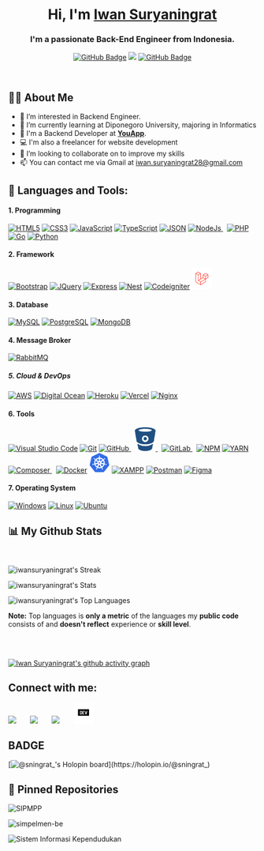 <h1 align="center">Hi, I'm <a href="https://github.com/iwansuryaningrat">Iwan Suryaningrat</a></h1>

<h3 align="center">I'm a passionate Back-End Engineer from Indonesia.</h3>

<p align="center">
        <a href="https://github.com/iwansuryaningrat?tab=followers"><img src="https://img.shields.io/github/followers/iwansuryaningrat?label=Followers&style=social" alt="GitHub Badge"></a>
        <a href="https://github.com/Meghna-DAS/github-profile-views-counter"><img src="https://komarev.com/ghpvc/?username=iwansuryaningrat"></a>
        <a href="https://github.com/iwansuryaningrat"><img src="https://img.shields.io/github/stars/iwansuryaningrat?style=social" alt="GitHub Badge"></a>
</p>

<br/>

## 🙋‍♂️ About Me

- 👀 I’m interested in Backend Engineer.
- 🌱 I’m currently learning at Diponegoro University, majoring in Informatics
- 🏢 I'm a Backend Developer at <a href="https://youapp.ai/">**YouApp**</a>.
- 💻 I'm also a freelancer for website development
- 💞️ I’m looking to collaborate on to improve my skills
- 📫 You can contact me via Gmail at <a href="mailto:iwan.suryaningrat28@gmail.com?">iwan.suryaningrat28@gmail.com</a>
  <br/>

## 🚀 Languages and Tools:

#### 1. Programming

<p align="left"> 
    <!-- HTML -->
    <a href="https://developer.mozilla.org/en-US/docs/Web/HTML?retiredLocale=id" target="_blank"><img src="https://edent.github.io/SuperTinyIcons/images/svg/html5.svg" width="42" title="HTML5" /></a>
    <!-- CSS -->
    <a href="https://developer.mozilla.org/en-US/docs/Web/CSS?retiredLocale=id" target="_blank"><img src="https://edent.github.io/SuperTinyIcons/images/svg/css3.svg" width="42" title="CSS3"/></a>
    <!-- JavaScript -->
    <a href="https://www.javascript.com/" target="_blank"><img src="https://edent.github.io/SuperTinyIcons/images/svg/javascript.svg" width="42" title="JavaScript" /></a>
    <!-- TypeScript -->
    <a href="https://www.typescriptlang.org/" target="_blank"><img src="https://edent.github.io/SuperTinyIcons/images/svg/typescript.svg" width="42" title="TypeScript" /></a>
    <!-- JSON -->
    <a href="https://www.json.org/json-en.html" target="_blank"><img src="https://www.vectorlogo.zone/logos/json/json-icon.svg" width="42" title="JSON" /></a>
    <!-- Node.js -->
    <a style="padding-right:8px;" href="https://nodejs.org" target="_blank"> <img src="https://github.com/gilbarbara/logos/blob/main/logos/nodejs-icon.svg" width="36" title="NodeJs" /> </a>
    <!-- PHP -->
    <a href="https://www.php.net/" target="_blank"><img src="https://www.vectorlogo.zone/logos/php/php-icon.svg" width="42" title="PHP" /></a>
    <!-- Golang -->
    <a href="https://go.dev/" target="_blank"><img src="https://www.vectorlogo.zone/logos/golang/golang-icon.svg" width="42" title="Go" /></a>
    <!-- Python -->
    <a href="https://www.python.org/" target="_blank"><img src="https://www.vectorlogo.zone/logos/python/python-icon.svg" width="42" title="Python" /></a>

</p>

#### 2. Framework

<p align="left">
    <!-- Bootstrap -->
    <a href="https://getbootstrap.com" target="_blank"><img src="https://img.icons8.com/external-tal-revivo-color-tal-revivo/96/000000/external-bootstrap-a-free-and-open-source-css-framework-logo-color-tal-revivo.png" width="42" title="Bootstrap"/></a> 
    <!-- JQuery -->
    <a href="https://jquery.com/" target="_blank" rel="noreferrer"><img src="https://raw.githubusercontent.com/danielcranney/readme-generator/main/public/icons/skills/jquery-colored.svg" width="42" height="42" alt="JQuery" title="JQuery" /></a> 
    <!-- ExpressJS -->
    <a href="https://expressjs.com/" target="_blank" rel="noreferrer"><img src="https://raw.githubusercontent.com/danielcranney/readme-generator/main/public/icons/skills/express-colored.svg" width="42" height="42" alt="Express" title="ExpressJS" /></a>
    <!-- NestJS -->
    <a href="https://nestjs.com/" target="_blank" rel="noreferrer"><img src="https://raw.githubusercontent.com/danielcranney/readme-generator/main/public/icons/skills/nestjs-colored.svg" width="42" height="42" alt="Nest" title="NestJS" /></a>
    <!-- CodeIgniter -->
    <a href="https://codeigniter.com/" target="_blank"><img src="https://img.icons8.com/external-tal-revivo-color-tal-revivo/96/000000/external-codeigniter-is-an-open-source-software-rapid-development-web-framework-logo-color-tal-revivo.png" width="42" title="Codeigniter"/></a>
    <!-- Laravel -->
    <a href="https://laravel.com/" target="_blank"><img src="https://github.com/gilbarbara/logos/blob/main/logos/laravel.svg" width="42" title="Laravel"/></a>
</p>

#### 3. Database

<p align="left"> 
    <!-- MySQL -->
    <a href="https://www.mysql.com/" target="_blank" rel="noreferrer"><img src="https://raw.githubusercontent.com/danielcranney/readme-generator/main/public/icons/skills/mysql-colored.svg" width="42" height="42" alt="MySQL" title="MySQL"/></a>
    <!-- PostgreSQL -->
    <a href="https://www.postgresql.org/" target="_blank" rel="noreferrer"><img src="https://raw.githubusercontent.com/danielcranney/readme-generator/main/public/icons/skills/postgresql-colored.svg" width="42" height="42" alt="PostgreSQL" title="PostgreSQL"/></a>
    <!-- MongoDB -->
    <a style="padding-right:8px;" href="https://www.mongodb.com/" target="_blank"> <img src="https://img.icons8.com/color/48/000000/mongodb.png" width="42" title="MongoDB" /> </a>
</p>

#### 4. Message Broker

<p align="left">
    <!-- Rabbit MQ -->
    <a href="https://www.rabbitmq.com/" target="_blank" rel="noreferrer"><img src="https://www.vectorlogo.zone/logos/rabbitmq/rabbitmq-icon.svg" width="42" height="42" alt="RabbitMQ" title="RabbitMQ"/></a>
</p>

##### 5. Cloud & DevOps

<p align="left">
    <!-- AWS -->
    <a href="https://aws.amazon.com/" target="_blank"><img src="https://github.com/gilbarbara/logos/blob/main/logos/aws.svg" width="42" title="AWS" /></a>
    <!-- Digital Ocean -->
    <a href="https://www.digitalocean.com/" target="_blank"><img src="https://www.vectorlogo.zone/logos/digitalocean/digitalocean-tile.svg" width="42" title="Digital Ocean" /></a>
    <!-- Heroku -->
    <a href="https://www.heroku.com/" target="_blank"><img src="https://edent.github.io/SuperTinyIcons/images/svg/heroku.svg" width="42" title="Heroku" /></a>
    <!-- Vercel -->
    <a href="https://www.vercel.com/" target="_blank"><img src="https://www.vectorlogo.zone/logos/vercel/vercel-icon.svg" width="42" title="Vercel" /></a>
    <!-- NGINX -->
    <a href="http://nginx.org/" target="_blank"><img src="https://www.vectorlogo.zone/logos/nginx/nginx-icon.svg" width="42" title="Nginx" /></a>
</p>

#### 6. Tools

<p align="left">
    <!-- VS Code -->
    <a href="https://code.visualstudio.com/" target="_blank"><img src="https://github.com/gilbarbara/logos/blob/main/logos/visual-studio-code.svg" width="42" title="Visual Studio Code" /></a>
    <!-- Git -->
    <a href="https://git-scm.com/" target="_blank"><img src="https://github.com/gilbarbara/logos/blob/main/logos/git-icon.svg" width="42" title="Git"/></a> 
    <!-- GitHub -->
    <a style="padding-right:8px;" href="https://github.com/" target="_blank"> <img src="https://edent.github.io/SuperTinyIcons/images/svg/github.svg" width="42" title="GitHub" /> </a> 
    <!-- BitBucket -->
    <a style="padding-right:8px;" href="https://bitbucket.org/" target="_blank"> <img src="https://github.com/gilbarbara/logos/blob/main/logos/bitbucket.svg" width="42" title="Bitbucket" /> </a> 
    <!-- GitLab -->
    <a style="padding-right:8px;" href="https://gitlab.com/" target="_blank"> <img src="https://www.vectorlogo.zone/logos/gitlab/gitlab-icon.svg" width="42" title="GitLab" /> </a> 
    <!-- NPM -->
    <a href="https://www.npmjs.com/" target="_blank"><img src="https://github.com/gilbarbara/logos/blob/main/logos/npm-icon.svg" width="42" title="NPM" /></a>
    <!-- YARN -->
    <a href="https://yarnpkg.com/" target="_blank"><img src="https://github.com/gilbarbara/logos/blob/main/logos/yarn.svg" width="42" title="YARN" /></a>
    <!-- Composer -->
    <a style="padding-right:8px;" href="https://getcomposer.org/" target="_blank"> <img src="https://github.com/gilbarbara/logos/blob/main/logos/composer.svg" width="32" title="Composer" /> </a>
    <!-- Docker -->
    <a href="https://www.docker.com/" target="_blank"><img src="https://www.vectorlogo.zone/logos/docker/docker-tile.svg" width="42" title="Docker" /></a> 
    <!-- Kubernetes -->
    <a href="https://kubernetes.io/id/" target="_blank"><img src="https://github.com/gilbarbara/logos/blob/main/logos/kubernetes.svg" width="42" title="Kubernetes" /></a> 
    <!-- XAMPP -->
    <a href="https://www.apachefriends.org/" target="_blank"><img src="https://github.com/gilbarbara/logos/blob/main/logos/xampp.svg" width="42" title="XAMPP" /></a>
    <!-- Postman -->
    <a href="https://www.postman.com/" target="_blank" rel="noreferrer"><img src="https://github.com/gilbarbara/logos/blob/main/logos/postman-icon.svg" width="42" height="42" alt="Postman" title="Postman"/></a>
    <!-- Figma -->
    <a href="https://www.figma.com/" target="_blank" rel="noreferrer"><img src="https://raw.githubusercontent.com/danielcranney/readme-generator/main/public/icons/skills/figma-colored.svg" width="42" height="42" alt="Figma" title="Figma"/></a>
</p>

#### 7. Operating System

<p align="left">
    <!-- Windows -->
    <a href="https://www.microsoft.com/" target="_blank"><img src="https://edent.github.io/SuperTinyIcons/images/svg/windows.svg" width="42" title="Windows"/></a>
    <!-- Linux -->
    <a href="https://www.linux.org/" target="_blank"><img src="https://edent.github.io/SuperTinyIcons/images/svg/linux.svg" width="42" title="Linux"/></a>
    <!-- Ubuntu -->
    <a href="https://ubuntu.com/" target="_blank"><img src="https://edent.github.io/SuperTinyIcons/images/svg/ubuntu.svg" width="42" title="Ubuntu"/></a>

</p>

## 📊 My Github Stats

<br/>

![iwansuryaningrat's Streak](https://github-readme-streak-stats.herokuapp.com/?user=iwansuryaningrat&theme=tokyonight&hide_border=true)

![iwansuryaningrat's Stats](https://github-readme-stats.vercel.app/api?username=iwansuryaningrat&theme=tokyonight&show_icons=true&hide_border=true&count_private=true)

![iwansuryaningrat's Top Languages](https://github-readme-stats.vercel.app/api/top-langs/?username=iwansuryaningrat&theme=tokyonight&show_icons=true&hide_border=true&layout=compact)

<b>Note:</b> Top languages is <b>only a metric</b> of the languages my <b>public code</b> consists of and <b>doesn't reflect</b> experience or <b>skill level</b>.

<br/>
<br/>

[![Iwan Suryaningrat's github activity graph](https://github-readme-activity-graph.cyclic.app/graph?username=iwansuryaningrat&theme=tokyo-night)](https://github.com/iwansuryaningrat/github-readme-activity-graph)

## Connect with me:

<p align="left">

<a style="padding-right:24px;" href = "https://www.linkedin.com/in/iwan-suryaningrat/"><img src="https://edent.github.io/SuperTinyIcons/images/svg/linkedin.svg" width="42px"/></a>
<a style="padding-right:24px;" href = "https://www.instagram.com/sningrat_/"><img src="https://edent.github.io/SuperTinyIcons/images/svg/instagram.svg" width="42px"/></a>
<a style="padding-right:24px;" href = "https://twitter.com/tagtitikkoma"><img src="https://edent.github.io/SuperTinyIcons/images/svg/twitter.svg" width="42px"/></a>
<a style="padding-right:24px;" href = "https://www.showwcase.com/iwansuryaningrat"><img src="./assets/devdotto.svg" width="42px"/></a>

</p>

## BADGE

[![@sningrat_'s Holopin board](https://holopin.me/sningrat_)](https://holopin.io/@sningrat_)

<!-- Pinned Repo -->

## 📌 Pinned Repositories

![SIPMPP](https://github-readme-stats.vercel.app/api/pin/?username=iwansuryaningrat&repo=SIPMPP-Apps&theme=tokyonight)

![simpelmen-be](https://github-readme-stats.vercel.app/api/pin/?username=iwansuryaningrat&repo=simpelmen-be&theme=tokyonight)

![Sistem Informasi Kependudukan](https://github-readme-stats.vercel.app/api/pin/?username=iwansuryaningrat&repo=Sistem-informasi-kependudukan&theme=tokyonight)
